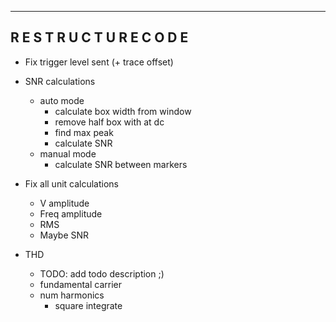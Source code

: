 -----------------------------------------------
R E S T R U C T U R E   C O D E
-----------------------------------------------

- Fix trigger level sent (+ trace offset)

- SNR calculations
    - auto mode
        - calculate box width from window
        - remove half box with at dc
        - find max peak
        - calculate SNR
    - manual mode
        - calculate SNR between markers

- Fix all unit calculations
    - V amplitude
    - Freq amplitude
    - RMS
    - Maybe SNR

- THD
    - TODO: add todo description ;)
    - fundamental carrier
    - num harmonics
        - square integrate